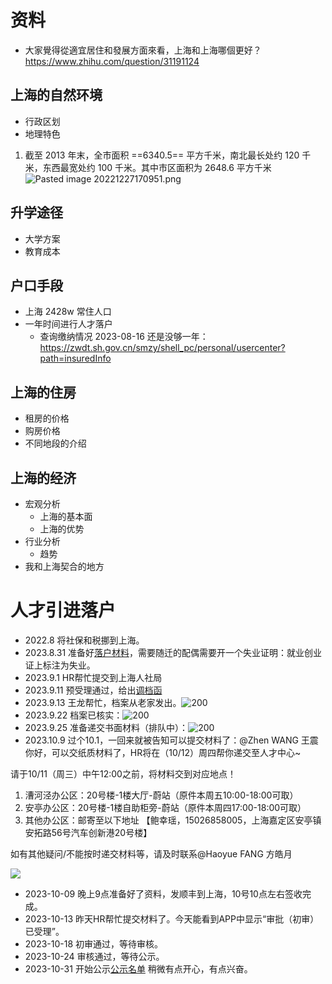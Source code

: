 # 资料
- 大家覺得從適宜居住和發展方面來看，上海和上海哪個更好？https://www.zhihu.com/question/31191124 

## 上海的自然环境
- 行政区划
- 地理特色
1. 截至 2013 年末，全市面积 ==6340.5== 平方千米，南北最长处约 120 千米，东西最宽处约 100 千米。其中市区面积为 2648.6 平方千米 ![Pasted image 20221227170951.png](https://s2.loli.net/2022/12/27/8hDPwGk9ZSemaBQ.png)
## 升学途径
- 大学方案
- 教育成本
## 户口手段
- 上海 2428w 常住人口
- 一年时间进行人才落户
	- 查询缴纳情况 2023-08-16 还是没够一年： https://zwdt.sh.gov.cn/smzy/shell_pc/personal/usercenter?path=insuredInfo
## 上海的住房
- 租房的价格
- 购房价格
- 不同地段的介绍

## 上海的经济
- 宏观分析 
	- 上海的基本面
	- 上海的优势
- 行业分析
	- 趋势
- 我和上海契合的地方

# 人才引进落户
- 2022.8 将社保和税挪到上海。
- 2023.8.31 准备好[落户材料](note/1.%20人才引进落户申请材料包-230814/C1371-王震-人才引进-漕河泾/2-申报信息表.xlsx)，需要随迁的配偶需要开一个失业证明：就业创业证上标注为失业。
- 2023.9.1 HR帮忙提交到上海人社局
- 2023.9.11 预受理通过，给出[调档函](note/files/王震-调档函.pdf)
- 2023.9.13 王龙帮忙，档案从老家发出。![200](note/files/Pasted%20image%2020230919115439.png)
- 2023.9.22 档案已核实：![200](note/files/img_v2_b07b19de-2566-42ae-91d8-4c789c3310dg.jpg)
- 2023.9.25 准备递交书面材料（排队中）：![200](note/files/img_v2_e9b494b8-f995-40f1-9f48-90108d96fcbg.jpg)
- 2023.10.9 过个10.1，一回来就被告知可以提交材料了：@Zhen WANG 王震 
你好，可以交纸质材料了，HR将在（10/12）周四帮你递交至人才中心~

请于10/11（周三）中午12:00之前，将材料交到对应地点！
1. 漕河泾办公区：20号楼-1楼大厅-蔚站（原件本周五10:00-18:00可取）
2. 安亭办公区：20号楼-1楼自助柜旁-蔚站（原件本周四17:00-18:00可取）
3. 其他办公区：邮寄至以下地址
【鲍幸瑶，15026858005，上海嘉定区安亭镇安拓路56号汽车创新港20号楼】

如有其他疑问/不能按时递交材料等，请及时联系@Haoyue FANG 方皓月

![](note/files/img_v2_33c13e9a-4822-4a2e-8c3b-4ce82c85d5dg.jpg)
- 2023-10-09 晚上9点准备好了资料，发顺丰到上海，10号10点左右签收完成。
- 2023-10-13 昨天HR帮忙提交材料了。今天能看到APP中显示“审批（初审）已受理”。
- 2023-10-18 初审通过，等待审核。
- 2023-10-24 审核通过，等待公示。
- 2023-10-31 开始公示[公示名单](note/files/《上海市引进人才申办本市常住户口》公示名单_公示公告_上海市人力资源和社会保障局.pdf) 稍微有点开心，有点兴奋。


